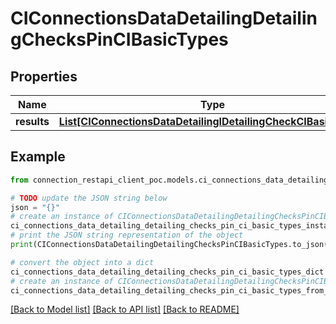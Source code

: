 # CIConnectionsDataDetailingDetailingChecksPinCIBasicTypes


## Properties

Name | Type | Description | Notes
------------ | ------------- | ------------- | -------------
**results** | [**List[CIConnectionsDataDetailingIDetailingCheckCIBasicTypes]**](CIConnectionsDataDetailingIDetailingCheckCIBasicTypes.md) |  | [optional] 

## Example

```python
from connection_restapi_client_poc.models.ci_connections_data_detailing_detailing_checks_pin_ci_basic_types import CIConnectionsDataDetailingDetailingChecksPinCIBasicTypes

# TODO update the JSON string below
json = "{}"
# create an instance of CIConnectionsDataDetailingDetailingChecksPinCIBasicTypes from a JSON string
ci_connections_data_detailing_detailing_checks_pin_ci_basic_types_instance = CIConnectionsDataDetailingDetailingChecksPinCIBasicTypes.from_json(json)
# print the JSON string representation of the object
print(CIConnectionsDataDetailingDetailingChecksPinCIBasicTypes.to_json())

# convert the object into a dict
ci_connections_data_detailing_detailing_checks_pin_ci_basic_types_dict = ci_connections_data_detailing_detailing_checks_pin_ci_basic_types_instance.to_dict()
# create an instance of CIConnectionsDataDetailingDetailingChecksPinCIBasicTypes from a dict
ci_connections_data_detailing_detailing_checks_pin_ci_basic_types_from_dict = CIConnectionsDataDetailingDetailingChecksPinCIBasicTypes.from_dict(ci_connections_data_detailing_detailing_checks_pin_ci_basic_types_dict)
```
[[Back to Model list]](../README.md#documentation-for-models) [[Back to API list]](../README.md#documentation-for-api-endpoints) [[Back to README]](../README.md)


